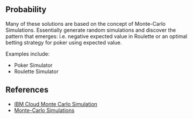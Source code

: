 ## Probability

Many of these solutions are based on the concept of Monte-Carlo Simulations.  Essentially generate random simulations and discover the pattern that emerges:  i.e. negative expected value in Roulette or an optimal betting strategy for poker using expected value.


Examples include:

* Poker Simulator
* Roulette Simulator


## References

* [IBM Cloud Monte Carlo Simulation](https://www.ibm.com/cloud/learn/monte-carlo-simulation)
* [Monte-Carlo Simulations](https://en.wikipedia.org/wiki/Monte_Carlo_method#History)
